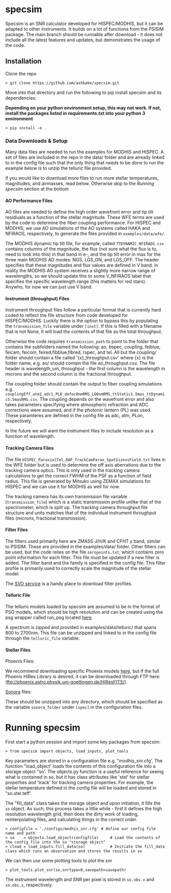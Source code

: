 # specsim
Specsim is an SNR calculator developed for HISPEC/MODHIS, but it can be adapted to other instruments. It builds on a lot of functions from the PSISIM package. The main branch should be runnable after download - it does not include all the latest features and updates, but demonstrates the usage of the code.

## Installation
Clone the repo
```
> git clone https://github.com/ashbake/specsim.git
```
Move into that directory and run the following to pip install specsim and its dependencies:

**Depending on your python environment setup, this may not work. If not, install the packages listed in requirements.txt into your python 3 environment**

```
> pip install -e .
```

### Data Downloads & Setup
Many data files are needed to run the examples for MODHIS and HISPEC. A set of files are included in the repo in the data/ folder and are already linked to in the config file such that the only thing that needs to be done to run the example below is to unzip the telluric file provided. 

If you would like to download more files to run more stellar temperatures, magnitudes, and airmasses, read below. Otherwise skip to the *Running specsim* section at the bottom

#### AO Performance Files
AO files are needed to define the high order wavefront error and tip tilt residiuals as a function of the stellar magnitude. These WFE terms are used by the code to determine the fiber coupling performance. For HISPEC and MODHIS, we use AO simulations of the AO systems called HAKA and NFIRAOS, respectively, to generate the files provided in `examples/data/wfe/`.

The MODHIS dynamic tip tilt file, for example, called `TTDYNAMIC_NFIRAOS.csv` contains columns of the magnitude, the flux (not sure what the flux is to, need to look into this) in that band in e-, and the tip tilt error in mas for the three main MODHIS AO modes: NGS, LGS_ON, and LGS_OFF. The header specifies that these magnitudes and flux values are defined in V band. In reality the MODHIS AO system receives a slightly more narrow range of wavelengths, so we should update this to some V_NFIRAOS label that specifies the specific wavelength range (this matters for red stars). Anywho, for now we can just use V band. 


#### Instrument (throughput) Files
Instrument throughput files follow a particular format that is currently hard coded to reflect the file structure from code developed for HISPEC/MODHIS. Luckily there is the option to bypass this by populating the `transmission_file` variable under `[inst]`. If this is filled with a filename that is not None, it will load the contents of that file as the total throughput.

Otherwise the code requires `transmission_path` to point to the folder that contains the subfolders named the following: ao, bspec, coupling, feiblue, feicam, feicom, feired,fibblue,fibred, rspec, and tel. All but the coupling/ folder should contain a file called '{x}_throughput.csv' where {x} is the folder name, e.g. ao/ should contain the file ao_throughput.csv. The file header is wavelength_um, throughput - the first column is the wavelength in microns and the second column is the fractional throughput.

The coupling folder should contain the output to fiber coupling simulations e.g. `couplingEff_atm1_adc1_PL0_defoc0nmRMS_LO0nmRMS_ttStatic1.5mas_ttDynamic5.5masRMS.csv`. The coupling depends on the wavefront error and also takes parameters specifying where atmospheric refraction and ADC corrections were assumed, and if the photonic lantern (PL) was used. These paramteres are defined in the config file as adc, atm, PLon, respectively.

In the future we will want the instrument files to include resolution as a function of wavelength. 

#### Tracking Camera Files
The file `HISPEC_ParaxialTel_OAP_TrackCamParax_SpotSizevsField.txt` lives in the WFE folder but is used to determine the off axis aberrations due to the tracking camera optics. This is only used in the tracking camera calculations to get the correct FWHM of the PSF as a function of field radius. This file is generated by Mitsuko using ZEMAX simulations for HISPEC and we can use it for MODHIS as well for now.

The tracking camera has its own transmission file variable (`transmission_file`) which is a static transmission profile unlike that of the spectrometer, which is split up. The tracking camera throughput file structure and units matches that of the individual instrument throughput files (microns, fractional transmission).

#### Filter Files
The filters used primarily here are 2MASS J/H/K and CFHT y band, similar to PSISIM. These are provided in the examples/data/ folder. Other filters can be used, but the code relies on the file `zeropoints.txt`, which contains zero point information for each filter. This file must be updated if a new filter is added. The filter band and the family is specified in the config file. This filter profile is primarily used to correctly scale the magnitude of the stellar model.

The [SVO service](http://svo2.cab.inta-csic.es/theory/fps/index.php?mode=browse&gname=2MASS&asttype=) is a handy place to download filter profiles.

#### Telluric File
The telluric models loaded by specsim are assumed to be in the format of PSG models, which should be high resolution and can be created using the psg wrapper called run_psg located [here](https://github.com/ashbake/run_psg). 

A spectrum is zipped and provided in examples/data/telluric/ that spans 800 to 2700nm. This file can be unzipped and linked to in the config file through the ```telluric_file``` variable.

#### Stellar Files

Phoenix Files: 

We recommend downloading specific Phoenix models [here](http://phoenix.astro.physik.uni-goettingen.de/?page_id=15), but if the full Phoenix HiRes Library is desired, it can be downloaded through FTP here: (ftp://phoenix.astro.physik.uni-goettingen.de/HiResFITS/).


[Sonora](https://zenodo.org/record/1309035#.XbtLtpNKhMA) files: 

These should be unzipped into any directory, which should be specified as the variable ```sonora_folder``` under ```[spec]``` in the configuration files. 



# Running specsim

First start a python session and import some key packages from specsim:
```
> from specsim import objects, load_inputs, plot_tools
```

Key parameters are stored in a configuration file e.g. "modhis_snr.cfg'. The function "load_object' loads the contents of this configuration file into a storage object "so'. The objects.py function is a useful reference for seeing what is contained in so, but it has class attributes like 'stel' for stellar properties and 'track' for tracking camera properties. For example, the stellar temperature defined in the config file will be loaded and stored in "so.stel.teff'.

The "fill_data" class takes the storage object and upon initiation, it fills the `so` object. As such, this process takes a little while - first it defines the high resolution wavelength grid, then does the dirty work of loading, reinterpolating files, and calculating things in the correct order.


```
> configfile = './configs/modhis_snr.cfg' # define our config file name and path
> so    = objects.load_object(configfile)     # Load the contents of the config file into the so "storage object"
> cload = load_inputs.fill_data(so)           # Initiate the fill_data class which runs an observation and stores the results in so
```


We can then use some plotting tools to plot the snr
```
> plot_tools.plot_snr(so,snrtype=0,savepath=savepath)
```

The instrument wavelength and SNR per pixel is stored in `so.obs.v` and  `so.obs.s`, respectively. 



